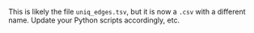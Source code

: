 This is likely the file `uniq_edges.tsv`, but it is now a `.csv` with a
different name. Update your Python scripts accordingly, etc.
